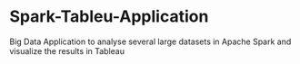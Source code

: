 # Spark-Tableu-Application
Big Data Application to analyse several large datasets in Apache Spark and visualize the results in Tableau

